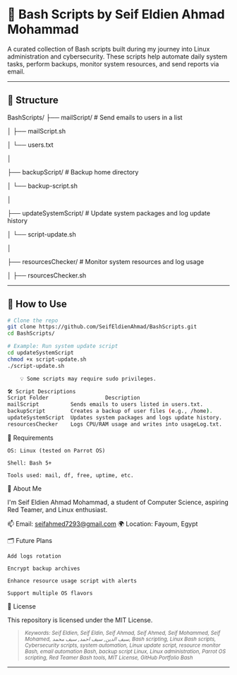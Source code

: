 # 🔧 Bash Scripts by Seif Eldien Ahmad Mohammad

A curated collection of Bash scripts built during my journey into Linux administration and cybersecurity. These scripts help automate daily system tasks, perform backups, monitor system resources, and send reports via email.

---

## 📂 Structure

BashScripts/
├── mailScript/ # Send emails to users in a list

│ ├── mailScript.sh

│ └── users.txt

│

├── backupScript/ # Backup home directory

│ └── backup-script.sh

│

├── updateSystemScript/ # Update system packages and log update history

│ └── script-update.sh

│

├── resourcesChecker/ # Monitor system resources and log usage

│ ├── rsourcesChecker.sh


---

## 🚀 How to Use

```bash
# Clone the repo
git clone https://github.com/SeifEldienAhmad/BashScripts.git
cd BashScripts/

# Example: Run system update script
cd updateSystemScript
chmod +x script-update.sh
./script-update.sh

    💡 Some scripts may require sudo privileges.

🛠 Script Descriptions
Script Folder	               Description
mailScript	        Sends emails to users listed in users.txt.
backupScript	    Creates a backup of user files (e.g., /home).
updateSystemScript	Updates system packages and logs update history.
resourcesChecker	Logs CPU/RAM usage and writes into usageLog.txt.
```
📌 Requirements

    OS: Linux (tested on Parrot OS)

    Shell: Bash 5+

    Tools used: mail, df, free, uptime, etc.

🙋 About Me

I'm Seif Eldien Ahmad Mohammad, a student of Computer Science, aspiring Red Teamer, and Linux enthusiast.

📫 Email: seifahmed7293@gmail.com
🌍 Location: Fayoum, Egypt



🗂️ Future Plans

    Add logs rotation

    Encrypt backup archives

    Enhance resource usage script with alerts

    Support multiple OS flavors

📜 License

This repository is licensed under the MIT License.
> <sub><i>Keywords: Seif Eldien, Seif Eldin, Seif Ahmad, Seif Ahmed, Seif Mohammed, Seif Mohamed, سيف الدين, سيف احمد, سيف محمد, Bash scripting, Linux Bash scripts, Cybersecurity scripts, system automation, Linux update script, resource monitor Bash, email automation Bash, backup script Linux, Linux administration, Parrot OS scripting, Red Teamer Bash tools, MIT License, GitHub Portfolio Bash</i></sub>


---
